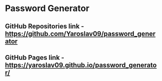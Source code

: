 # Password Generator

## GitHub Repositories link - https://github.com/Yaroslav09/password_generator

## GitHub Pages link - https://yaroslav09.github.io/password_generator/